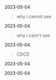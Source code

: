 2023-05-04

> why i cannot see

2023-05-04

> why i cann't see

2023-05-04

> CDCD

2023-05-04

> 

2023-05-04

> 


